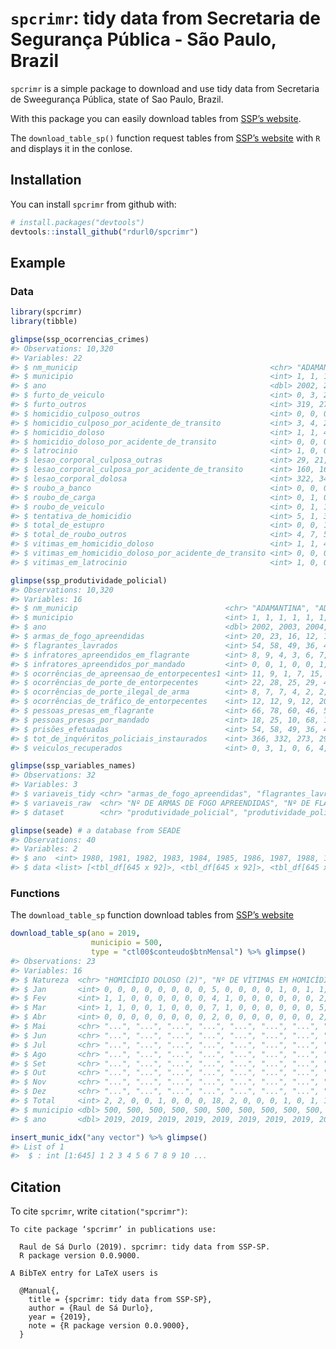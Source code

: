
# `spcrimr`: tidy data from Secretaria de Segurança Pública - São Paulo, Brazil

`spcrimr` is a simple package to download and use tidy data from
Secretaria de Sweegurança Pública, state of Sao Paulo, Brazil.

With this package you can easily download tables from [SSP’s
website](http://www.ssp.sp.gov.br/Estatistica/Pesquisa.aspx).

The `download_table_sp()` function request tables from [SSP’s
website](http://www.ssp.sp.gov.br/Estatistica/Pesquisa.aspx) with `R`
and displays it in the conlose.

## Installation

You can install `spcrimr` from github with:

``` r
# install.packages("devtools")
devtools::install_github("rdurl0/spcrimr")
```

## Example

### Data

``` r
library(spcrimr)
library(tibble)

glimpse(ssp_ocorrencias_crimes)
#> Observations: 10,320
#> Variables: 22
#> $ nm_municip                                           <chr> "ADAMANTI...
#> $ municipio                                            <int> 1, 1, 1, ...
#> $ ano                                                  <dbl> 2002, 200...
#> $ furto_de_veiculo                                     <int> 0, 3, 2, ...
#> $ furto_outros                                         <int> 319, 277,...
#> $ homicidio_culposo_outros                             <int> 0, 0, 0, ...
#> $ homicidio_culposo_por_acidente_de_transito           <int> 3, 4, 2, ...
#> $ homicidio_doloso                                     <int> 1, 1, 4, ...
#> $ homicidio_doloso_por_acidente_de_transito            <int> 0, 0, 0, ...
#> $ latrocinio                                           <int> 1, 0, 0, ...
#> $ lesao_corporal_culposa_outras                        <int> 29, 21, 1...
#> $ lesao_corporal_culposa_por_acidente_de_transito      <int> 160, 168,...
#> $ lesao_corporal_dolosa                                <int> 322, 344,...
#> $ roubo_a_banco                                        <int> 0, 0, 0, ...
#> $ roubo_de_carga                                       <int> 0, 1, 0, ...
#> $ roubo_de_veiculo                                     <int> 0, 1, 1, ...
#> $ tentativa_de_homicidio                               <int> 5, 1, 3, ...
#> $ total_de_estupro                                     <int> 0, 0, 1, ...
#> $ total_de_roubo_outros                                <int> 4, 7, 5, ...
#> $ vitimas_em_homicidio_doloso                          <int> 1, 1, 4, ...
#> $ vitimas_em_homicidio_doloso_por_acidente_de_transito <int> 0, 0, 0, ...
#> $ vitimas_em_latrocinio                                <int> 1, 0, 0, ...

glimpse(ssp_produtividade_policial)
#> Observations: 10,320
#> Variables: 16
#> $ nm_municip                                 <chr> "ADAMANTINA", "ADAM...
#> $ municipio                                  <int> 1, 1, 1, 1, 1, 1, 1...
#> $ ano                                        <dbl> 2002, 2003, 2004, 2...
#> $ armas_de_fogo_apreendidas                  <int> 20, 23, 16, 12, 18,...
#> $ flagrantes_lavrados                        <int> 54, 58, 49, 36, 43,...
#> $ infratores_apreendidos_em_flagrante        <int> 8, 9, 4, 3, 6, 7, 3...
#> $ infratores_apreendidos_por_mandado         <int> 0, 0, 1, 0, 0, 1, 0...
#> $ ocorrências_de_apreensao_de_entorpecentes1 <int> 11, 9, 1, 7, 15, 6,...
#> $ ocorrências_de_porte_de_entorpecentes      <int> 22, 28, 25, 29, 40,...
#> $ ocorrências_de_porte_ilegal_de_arma        <int> 8, 7, 7, 4, 2, 2, 2...
#> $ ocorrências_de_tráfico_de_entorpecentes    <int> 12, 12, 9, 12, 20, ...
#> $ pessoas_presas_em_flagrante                <int> 66, 78, 60, 46, 58,...
#> $ pessoas_presas_por_mandado                 <int> 18, 25, 10, 68, 107...
#> $ prisões_efetuadas                          <int> 54, 58, 49, 36, 43,...
#> $ tot_de_inquéritos_policiais_instaurados    <int> 366, 332, 273, 290,...
#> $ veiculos_recuperados                       <int> 0, 3, 1, 0, 6, 4, 2...

glimpse(ssp_variables_names)
#> Observations: 32
#> Variables: 3
#> $ variaveis_tidy <chr> "armas_de_fogo_apreendidas", "flagrantes_lavrad...
#> $ variaveis_raw  <chr> "Nº DE ARMAS DE FOGO APREENDIDAS", "Nº DE FLAGR...
#> $ dataset        <chr> "produtividade_policial", "produtividade_polici...

glimpse(seade) # a database from SEADE
#> Observations: 40
#> Variables: 2
#> $ ano  <int> 1980, 1981, 1982, 1983, 1984, 1985, 1986, 1987, 1988, 198...
#> $ data <list> [<tbl_df[645 x 92]>, <tbl_df[645 x 92]>, <tbl_df[645 x 9...
```

### Functions

The `download_table_sp` function download tables from [SSP’s
website](http://www.ssp.sp.gov.br/Estatistica/Pesquisa.aspx)

``` r
download_table_sp(ano = 2019,
                  municipio = 500,
                  type = "ctl00$conteudo$btnMensal") %>% glimpse()
#> Observations: 23
#> Variables: 16
#> $ Natureza  <chr> "HOMICÍDIO DOLOSO (2)", "Nº DE VÍTIMAS EM HOMICÍDIO ...
#> $ Jan       <int> 0, 0, 0, 0, 0, 0, 0, 0, 5, 0, 0, 0, 0, 1, 0, 1, 1, 1...
#> $ Fev       <int> 1, 1, 0, 0, 0, 0, 0, 0, 4, 1, 0, 0, 0, 0, 0, 0, 2, 1...
#> $ Mar       <int> 1, 1, 0, 0, 1, 0, 0, 0, 7, 1, 0, 0, 0, 0, 0, 0, 5, 5...
#> $ Abr       <int> 0, 0, 0, 0, 0, 0, 0, 0, 2, 0, 0, 0, 0, 0, 0, 0, 2, 2...
#> $ Mai       <chr> "...", "...", "...", "...", "...", "...", "...", ".....
#> $ Jun       <chr> "...", "...", "...", "...", "...", "...", "...", ".....
#> $ Jul       <chr> "...", "...", "...", "...", "...", "...", "...", ".....
#> $ Ago       <chr> "...", "...", "...", "...", "...", "...", "...", ".....
#> $ Set       <chr> "...", "...", "...", "...", "...", "...", "...", ".....
#> $ Out       <chr> "...", "...", "...", "...", "...", "...", "...", ".....
#> $ Nov       <chr> "...", "...", "...", "...", "...", "...", "...", ".....
#> $ Dez       <chr> "...", "...", "...", "...", "...", "...", "...", ".....
#> $ Total     <int> 2, 2, 0, 0, 1, 0, 0, 0, 18, 2, 0, 0, 0, 1, 0, 1, 10,...
#> $ municipio <dbl> 500, 500, 500, 500, 500, 500, 500, 500, 500, 500, 50...
#> $ ano       <dbl> 2019, 2019, 2019, 2019, 2019, 2019, 2019, 2019, 2019...
```

``` r
insert_munic_idx("any vector") %>% glimpse()
#> List of 1
#>  $ : int [1:645] 1 2 3 4 5 6 7 8 9 10 ...
```

## Citation

To cite `spcrimr`, write `citation("spcrimr")`:

    To cite package ‘spcrimr’ in publications use:
    
      Raul de Sá Durlo (2019). spcrimr: tidy data from SSP-SP.
      R package version 0.0.9000.
    
    A BibTeX entry for LaTeX users is
    
      @Manual{,
        title = {spcrimr: tidy data from SSP-SP},
        author = {Raul de Sá Durlo},
        year = {2019},
        note = {R package version 0.0.9000},
      }
